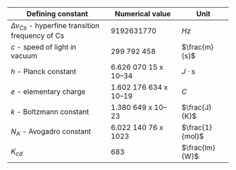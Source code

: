 
| Defining constant | Numerical value       | Unit   |
|-------------------|-----------------------|--------|
| $\Delta ν_{Cs}$ - hyperfine transition frequency of Cs              | $9 192 631 770$         | $Hz$     |
| $c$ - speed of light in vacuum                 | 299 792 458           | $\frac{m}{s}$  |
| $h$ - Planck constant                 | 6.626 070 15 x 10–34  | $J\cdot s$    |
| $e$ - elementary charge                | 1.602 176 634 x 10–19 | $C$      |
| $k$ - Boltzmann constant                | 1.380 649 x 10–23     | $\frac{J}{K}$  |
| $N_{A}$ - Avogadro constant                | 6.022 140 76 x 1023   | $\frac{1}{mol}$  |
| $K_{cd}$               | 683                   | $\frac{lm}{W}$ |
